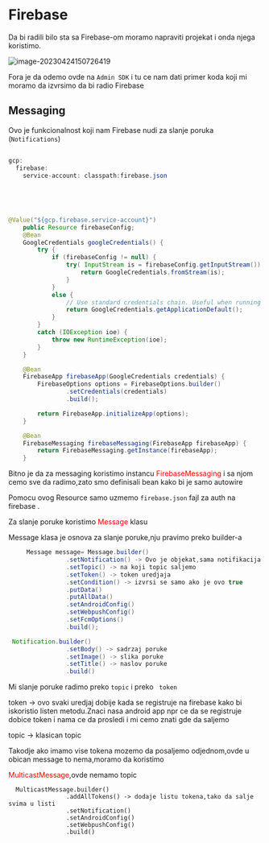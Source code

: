 # Firebase

Da bi radili  bilo sta sa Firebase-om moramo napraviti projekat i onda njega koristimo.

![image-20230424150726419](C:\Users\Ilija\AppData\Roaming\Typora\typora-user-images\image-20230424150726419.png)



Fora je da odemo ovde na `Admin SDK` i tu ce nam dati primer koda koji mi moramo da izvrsimo da bi radio Firebase 

## Messaging

Ovo je funkcionalnost koji nam Firebase nudi za slanje poruka (`Notifications`)

```java

gcp:
  firebase:
    service-account: classpath:firebase.json
        
        
        
        

@Value("${gcp.firebase.service-account}")
    public Resource firebaseConfig;
    @Bean
    GoogleCredentials googleCredentials() {
        try {
            if (firebaseConfig != null) {
                try( InputStream is = firebaseConfig.getInputStream()) {
                    return GoogleCredentials.fromStream(is);
                }
            }
            else {
                // Use standard credentials chain. Useful when running inside GKE
                return GoogleCredentials.getApplicationDefault();
            }
        }
        catch (IOException ioe) {
            throw new RuntimeException(ioe);
        }
    }

    @Bean
    FirebaseApp firebaseApp(GoogleCredentials credentials) {
        FirebaseOptions options = FirebaseOptions.builder()
                .setCredentials(credentials)
                .build();

        return FirebaseApp.initializeApp(options);
    }

    @Bean
    FirebaseMessaging firebaseMessaging(FirebaseApp firebaseApp) {
        return FirebaseMessaging.getInstance(firebaseApp);
    }
```



Bitno je da za messaging koristimo instancu <span style="color:red">FirebaseMessaging</span> i sa njom cemo sve da radimo,zato smo definisali bean kako bi je samo autowire

Pomocu ovog Resource samo uzmemo `firebase.json` fajl za auth na firebase .

 Za slanje poruke koristimo <span style="color:red">Message</span> klasu

Message klasa je osnova za slanje poruke,nju pravimo preko builder-a

```java
     Message message= Message.builder()
                .setNotification() -> Ovo je objekat,sama notifikacija 
                .setTopic() -> na koji topic saljemo
                .setToken() -> token uredjaja
                .setCondition() -> izvrsi se samo ako je ovo true
                .putData()
                .putAllData()
                .setAndroidConfig()
                .setWebpushConfig()
                .setFcmOptions()
                .build();

 Notification.builder()
                .setBody() -> sadrzaj poruke
                .setImage() -> slika poruke
                .setTitle() -> naslov poruke
          		.build()
```

Mi slanje poruke radimo preko `topic` i preko ` token` 

token -> ovo svaki uredjaj dobije kada se registruje na firebase kako bi iskoristio listen metodu.Znaci nasa android app npr ce da se registruje dobice token i nama ce da prosledi i mi cemo znati gde da saljemo

topic -> klasican topic

Takodje ako imamo vise tokena mozemo da posaljemo odjednom,ovde u obican message to nema,moramo da koristimo 

<span style="color:red">MulticastMessage</span>,ovde nemamo topic

```
  MulticastMessage.builder()
                .addAllTokens() -> dodaje listu tokena,tako da salje svima u listi
                .setNotification()
                .setAndroidConfig()
                .setWebpushConfig()
                .build()
```

